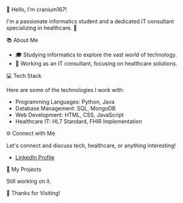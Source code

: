 👋 Hello, I'm cranium167!

I'm a passionate informatics student and a dedicated IT consultant specializing in healthcare. 🚀

📚 About Me

- 🎓 Studying informatics to explore the vast world of technology.
- 💼 Working as an IT consultant, focusing on healthcare solutions.

💻 Tech Stack

Here are some of the technologies I work with:

- Programming Languages: Python, Java
- Database Management: SQL, MongoDB
- Web Development: HTML, CSS, JavaScript
- Healthcare IT: HL7 Standard, FHIR Implementation

🌐 Connect with Me

Let's connect and discuss tech, healthcare, or anything interesting!

- [LinkedIn Profile](https://de.linkedin.com/in/jovan-vojinovski-b34aa8290)

🚀 My Projects

Still working on it.
<!--
Check out some of the projects I've been working on:

1. [Project 1](Link to Project 1) - Brief description.
2. [Project 2](Link to Project 2) - Brief description.
3. [Project 3](Link to Project 3) - Brief description.

Feel free to explore and contribute!

📫 Contact Me

Have a project in mind or just want to chat? Reach out to me:

- Email: your.email@example.com
- Website: [Your Portfolio/Website](Your Portfolio/Website Link)
-->
🎉 Thanks for Visiting!
